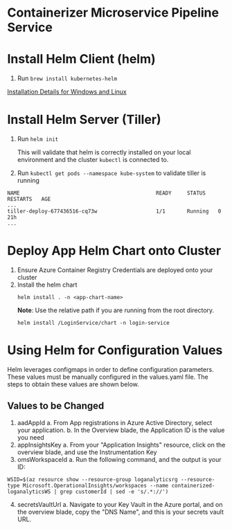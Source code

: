 # Containerizer Microservice Pipeline Service

# Install Helm Client (helm)
1. Run ```brew install kubernetes-helm```

[Installation Details for Windows and Linux](https://docs.helm.sh/using_helm/#installing-helm)

# Install Helm Server (Tiller)
1. Run ```helm init```

    This will validate that helm is correctly installed on your local environment and the cluster ```kubectl``` is connected to.
2. Run ```kubectl get pods --namespace kube-system``` to validate tiller is running

```
NAME                                            READY     STATUS    RESTARTS   AGE
...
tiller-deploy-677436516-cq73w                   1/1       Running   0          21h
...
```

# Deploy App Helm Chart onto Cluster
1. Ensure Azure Container Registry Credentials are deployed onto your cluster
2. Install the helm chart
    ```
    helm install . -n <app-chart-name>
    ```
    **Note**: Use the relative path if you are running from the root directory.
    ```
    helm install /LoginService/chart -n login-service
    ```

# Using Helm for Configuration Values
Helm leverages configmaps in order to define configuration parameters. These values must be manually configured in the values.yaml file. The steps to obtain these values are shown below.

## Values to be Changed
1. aadAppId
  a. From App registrations in Azure Active Directory, select your application.
  b. In the Overview blade, the Application ID is the value you need
2. appInsightsKey
  a. From your "Application Insights" resource, click on the overview blade, and use the Instrumentation Key
3. omsWorkspaceId
  a. Run the following command, and the output is your ID:
  
```
WSID=$(az resource show --resource-group loganalyticsrg --resource-type Microsoft.OperationalInsights/workspaces --name containerized-loganalyticsWS | grep customerId | sed -e 's/.*://')
```

4. secretsVaultUrl
  a. Navigate to your Key Vault in the Azure portal, and on the overview blade, copy the "DNS Name", and this is your secrets vault URL.